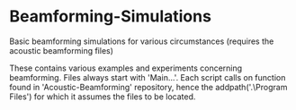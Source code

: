 # Beamforming-Simulations
Basic beamforming simulations for various circumstances (requires the acoustic beamforming files)

These contains various examples and experiments concerning beamforming. Files always start with 'Main...'.
Each script calls on function found in 'Acoustic-Beamforming' repository, hence the addpath('.\Program Files') for which it assumes the files to be located.
